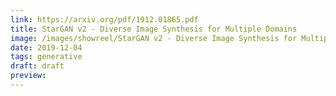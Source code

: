 ```yaml
---
link: https://arxiv.org/pdf/1912.01865.pdf
title: StarGAN v2 - Diverse Image Synthesis for Multiple Domains
image: /images/showreel/StarGAN v2 - Diverse Image Synthesis for Multiple Domains.jpg
date: 2019-12-04
tags: generative
draft: draft
preview:
---
```




